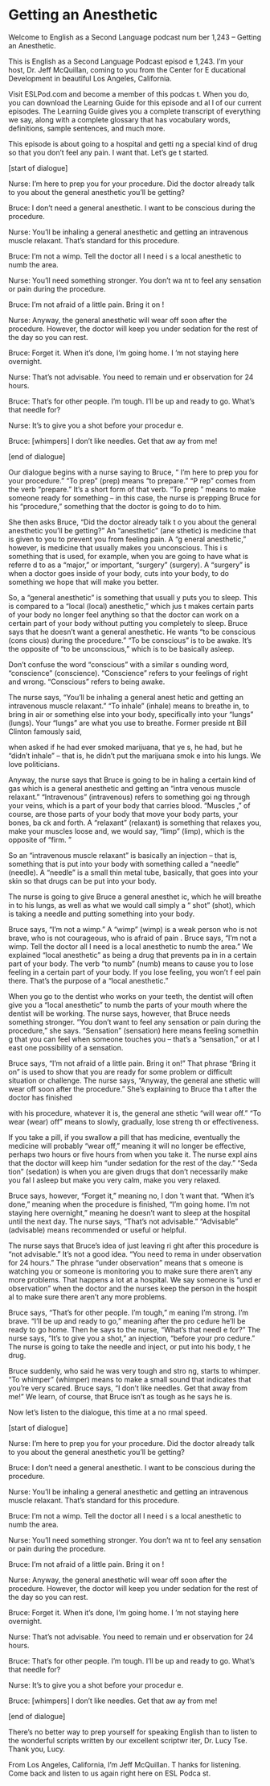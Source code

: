 # Getting an Anesthetic

Welcome to English as a Second Language podcast num ber 1,243 – Getting an Anesthetic.

This is English as a Second Language Podcast episod e 1,243. I’m your host, Dr. Jeff McQuillan, coming to you from the Center for E ducational Development in beautiful Los Angeles, California.

Visit ESLPod.com and become a member of this podcas t. When you do, you can download the Learning Guide for this episode and al l of our current episodes. The Learning Guide gives you a complete transcript of everything we say, along with a complete glossary that has vocabulary words,  definitions, sample sentences, and much more.

This episode is about going to a hospital and getti ng a special kind of drug so that you don’t feel any pain. I want that. Let’s ge t started.

[start of dialogue]

Nurse: I’m here to prep you for your procedure. Did  the doctor already talk to you about the general anesthetic you’ll be getting?

Bruce: I don’t need a general anesthetic. I want to  be conscious during the procedure.

Nurse: You’ll be inhaling a general anesthetic and getting an intravenous muscle relaxant. That’s standard for this procedure.

Bruce: I’m not a wimp. Tell the doctor all I need i s a local anesthetic to numb the area.

Nurse: You’ll need something stronger. You don’t wa nt to feel any sensation or pain during the procedure.

Bruce: I’m not afraid of a little pain. Bring it on !

Nurse: Anyway, the general anesthetic will wear off  soon after the procedure. However, the doctor will keep you under sedation for the rest of the day so you can rest.

Bruce: Forget it. When it’s done, I’m going home. I ’m not staying here overnight.

 Nurse: That’s not advisable. You need to remain und er observation for 24 hours.

Bruce: That’s for other people. I’m tough. I’ll be up and ready to go. What’s that needle for?

Nurse: It’s to give you a shot before your procedur e.

Bruce: [whimpers] I don’t like needles. Get that aw ay from me!

[end of dialogue]

Our dialogue begins with a nurse saying to Bruce, “ I’m here to prep you for your procedure.” “To prep” (prep) means “to prepare.” “P rep” comes from the verb “prepare.” It’s a short form of that verb. “To prep ” means to make someone ready for something – in this case, the nurse is prepping  Bruce for his “procedure,” something that the doctor is going to do to him.

She then asks Bruce, “Did the doctor already talk t o you about the general anesthetic you’ll be getting?” An “anesthetic” (ane sthetic) is medicine that is given to you to prevent you from feeling pain. A “g eneral anesthetic,” however, is medicine that usually makes you unconscious. This i s something that is used, for example, when you are going to have what is referre d to as a “major,” or important, “surgery” (surgery). A “surgery” is when  a doctor goes inside of your body, cuts into your body, to do something we hope that will make you better.

So, a “general anesthetic” is something that usuall y puts you to sleep. This is compared to a “local (local) anesthetic,” which jus t makes certain parts of your body no longer feel anything so that the doctor can  work on a certain part of your body without putting you completely to sleep. Bruce  says that he doesn’t want a general anesthetic. He wants “to be conscious (cons cious) during the procedure.” “To be conscious” is to be awake. It’s the opposite  of “to be unconscious,” which is to be basically asleep.

Don’t confuse the word “conscious” with a similar s ounding word, “conscience” (conscience). “Conscience” refers to your feelings of right and wrong. “Conscious” refers to being awake.

The nurse says, “You’ll be inhaling a general anest hetic and getting an intravenous muscle relaxant.” “To inhale” (inhale) means to breathe in, to bring in air or something else into your body, specifically into your “lungs” (lungs). Your “lungs” are what you use to breathe. Former preside nt Bill Clinton famously said,

when asked if he had ever smoked marijuana, that ye s, he had, but he “didn’t inhale” – that is, he didn’t put the marijuana smok e into his lungs. We love politicians.

Anyway, the nurse says that Bruce is going to be in haling a certain kind of gas which is a general anesthetic and getting an “intra venous muscle relaxant.” “Intravenous” (intravenous) refers to something goi ng through your veins, which is a part of your body that carries blood. “Muscles ,” of course, are those parts of your body that move your body parts, your bones, ba ck and forth. A “relaxant” (relaxant) is something that relaxes you, make your  muscles loose and, we would say, “limp” (limp), which is the opposite of “firm. ”

So an “intravenous muscle relaxant” is basically an  injection – that is, something that is put into your body with something called a “needle” (needle). A “needle” is a small thin metal tube, basically, that goes into your skin so that drugs can be put into your body.

The nurse is going to give Bruce a general anesthet ic, which he will breathe in to his lungs, as well as what we would call simply a “ shot” (shot), which is taking a needle and putting something into your body.

Bruce says, “I’m not a wimp.” A “wimp” (wimp) is a weak person who is not brave, who is not courageous, who is afraid of pain . Bruce says, “I’m not a wimp. Tell the doctor all I need is a local anesthetic to  numb the area.” We explained “local anesthetic” as being a drug that prevents pa in in a certain part of your body. The verb “to numb” (numb) means to cause you to lose feeling in a certain part of your body. If you lose feeling, you won’t f eel pain there. That’s the purpose of a “local anesthetic.”

When you go to the dentist who works on your teeth,  the dentist will often give you a “local anesthetic” to numb the parts of your mouth where the dentist will be working. The nurse says, however, that Bruce needs something stronger. “You don’t want to feel any sensation or pain during the  procedure,” she says. “Sensation” (sensation) here means feeling somethin g that you can feel when someone touches you – that’s a “sensation,” or at l east one possibility of a sensation.

Bruce says, “I’m not afraid of a little pain. Bring  it on!” That phrase “Bring it on” is used to show that you are ready for some problem or  difficult situation or challenge. The nurse says, “Anyway, the general ane sthetic will wear off soon after the procedure.” She’s explaining to Bruce tha t after the doctor has finished

with his procedure, whatever it is, the general ane sthetic “will wear off.” “To wear (wear) off” means to slowly, gradually, lose streng th or effectiveness.

If you take a pill, if you swallow a pill that has medicine, eventually the medicine will probably “wear off,” meaning it will no longer  be effective, perhaps two hours or five hours from when you take it. The nurse expl ains that the doctor will keep him “under sedation for the rest of the day.” “Seda tion” (sedation) is when you are given drugs that don’t necessarily make you fal l asleep but make you very calm, make you very relaxed.

Bruce says, however, “Forget it,” meaning no, I don ’t want that. “When it’s done,” meaning when the procedure is finished, “I’m going home. I’m not staying here overnight,” meaning he doesn’t want to sleep at the  hospital until the next day. The nurse says, “That’s not advisable.” “Advisable”  (advisable) means recommended or useful or helpful.

The nurse says that Bruce’s idea of just leaving ri ght after this procedure is “not advisable.” It’s not a good idea. “You need to rema in under observation for 24 hours.” The phrase “under observation” means that s omeone is watching you or someone is monitoring you to make sure there aren’t  any more problems. That happens a lot at a hospital. We say someone is “und er observation” when the doctor and the nurses keep the person in the hospit al to make sure there aren’t any more problems.

Bruce says, “That’s for other people. I’m tough,” m eaning I’m strong. I’m brave. “I’ll be up and ready to go,” meaning after the pro cedure he’ll be ready to go home. Then he says to the nurse, “What’s that needl e for?” The nurse says, “It’s to give you a shot,” an injection, “before your pro cedure.” The nurse is going to take the needle and inject, or put into his body, t he drug.

Bruce suddenly, who said he was very tough and stro ng, starts to whimper. “To whimper” (whimper) means to make a small sound that  indicates that you’re very scared. Bruce says, “I don’t like needles. Get that  away from me!” We learn, of course, that Bruce isn’t as tough as he says he is.

Now let’s listen to the dialogue, this time at a no rmal speed.

[start of dialogue]

Nurse: I’m here to prep you for your procedure. Did  the doctor already talk to you about the general anesthetic you’ll be getting?

Bruce: I don’t need a general anesthetic. I want to  be conscious during the procedure.

Nurse: You’ll be inhaling a general anesthetic and getting an intravenous muscle relaxant. That’s standard for this procedure.

Bruce: I’m not a wimp. Tell the doctor all I need i s a local anesthetic to numb the area.

Nurse: You’ll need something stronger. You don’t wa nt to feel any sensation or pain during the procedure.

Bruce: I’m not afraid of a little pain. Bring it on !

Nurse: Anyway, the general anesthetic will wear off  soon after the procedure. However, the doctor will keep you under sedation for the rest of the day so you can rest.

Bruce: Forget it. When it’s done, I’m going home. I ’m not staying here overnight.

Nurse: That’s not advisable. You need to remain und er observation for 24 hours.

Bruce: That’s for other people. I’m tough. I’ll be up and ready to go. What’s that needle for?

Nurse: It’s to give you a shot before your procedur e.

Bruce: [whimpers] I don’t like needles. Get that aw ay from me!

[end of dialogue]

There’s no better way to prep yourself for speaking  English than to listen to the wonderful scripts written by our excellent scriptwr iter, Dr. Lucy Tse. Thank you, Lucy.

From Los Angeles, California, I’m Jeff McQuillan. T hanks for listening. Come back and listen to us again right here on ESL Podca st.

